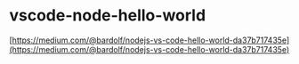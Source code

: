 # vscode-node-hello-world
[https://medium.com/@bardolf/nodejs-vs-code-hello-world-da37b717435e](https://medium.com/@bardolf/nodejs-vs-code-hello-world-da37b717435e)
